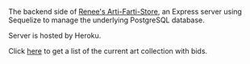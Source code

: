 The backend side of [Renee's Arti-Farti-Store](https://github.com/reneeduijzers/Artwork_Store), an Express server using Sequelize to manage the underlying PostgreSQL database. 

Server is hosted by Heroku. 

Click [here](https://arti-farti-store.herokuapp.com) to get a list of the current art collection with bids. 
